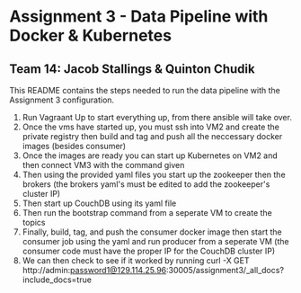 # Assignment 3 - Data Pipeline with Docker & Kubernetes
## Team 14: Jacob Stallings & Quinton Chudik  

This README contains the steps needed to run the data pipeline with the Assignment 3 configuration.
1. Run Vagraant Up to start everything up, from there ansible will take over.
2. Once the vms have started up, you must ssh into VM2 and create the private registry then build and tag and push all the neccessary docker images (besides consumer)
3. Once the images are ready you can start up Kubernetes on VM2 and then connect VM3 with the command given
4. Then using the provided yaml files you start up the zookeeper then the brokers (the brokers yaml's must be edited to add the zookeeper's cluster IP)
5. Then start up CouchDB using its yaml file
6. Then run the bootstrap command from a seperate VM to create the topics
7. Finally, build, tag, and push the consumer docker image then start the consumer job using the yaml and run producer from a seperate VM (the consumer code must have the proper IP for the CouchDB cluster IP)
8. We can then check to see if it worked by running curl -X GET http://admin:password1@129.114.25.96:30005/assignment3/_all_docs?include_docs=true
